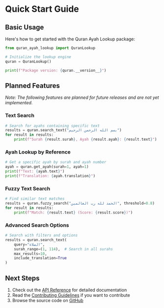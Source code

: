 # Quick Start Guide

## Basic Usage

Here's how to get started with the Quran Ayah Lookup package:

```python
from quran_ayah_lookup import QuranLookup

# Initialize the lookup engine
quran = QuranLookup()

print(f"Package version: {quran.__version__}")
```

## Planned Features

*Note: The following features are planned for future releases and are not yet implemented.*

### Text Search

```python
# Search for ayahs containing specific text
results = quran.search_text("بسم الله الرحمن الرحيم")
for result in results:
    print(f"Surah {result.surah}, Ayah {result.ayah}: {result.text}")
```

### Ayah Lookup by Reference

```python
# Get a specific ayah by surah and ayah number
ayah = quran.get_ayah(surah=1, ayah=1)
print(f"Text: {ayah.text}")
print(f"Translation: {ayah.translation}")
```

### Fuzzy Text Search

```python
# Find similar text matches
results = quran.fuzzy_search("الحمد لله رب العالمين", threshold=0.8)
for result in results:
    print(f"Match: {result.text} (Score: {result.score})")
```

### Advanced Search Options

```python
# Search with filters and options
results = quran.search_text(
    query="الصلاة",
    surah_range=(1, 114),  # Search in all surahs
    max_results=10,
    include_translation=True
)
```

## Next Steps

1. Check out the [API Reference](api.md) for detailed documentation
2. Read the [Contributing Guidelines](../CONTRIBUTING.md) if you want to contribute
3. Browse the source code on [GitHub](https://github.com/sayedmahmoud266/quran-ayah-lookup)